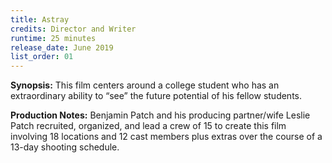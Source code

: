 ```yaml
---
title: Astray
credits: Director and Writer
runtime: 25 minutes
release_date: June 2019
list_order: 01
---
```


**Synopsis:** This film centers around a college student who has an
extraordinary ability to “see” the future potential of his fellow students.

**Production Notes:** Benjamin Patch and his producing partner/wife Leslie Patch
recruited, organized, and lead a crew of 15 to create this film involving 18
locations and 12 cast members plus extras over the course of a 13-day shooting
schedule.
